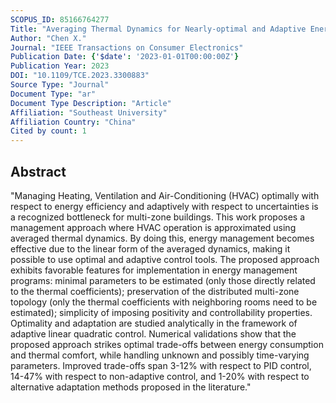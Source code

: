 ```yaml
---
SCOPUS_ID: 85166764277
Title: "Averaging Thermal Dynamics for Nearly-optimal and Adaptive Energy Management of Multi-zone Homes"
Author: "Chen X."
Journal: "IEEE Transactions on Consumer Electronics"
Publication Date: {'$date': '2023-01-01T00:00:00Z'}
Publication Year: 2023
DOI: "10.1109/TCE.2023.3300883"
Source Type: "Journal"
Document Type: "ar"
Document Type Description: "Article"
Affiliation: "Southeast University"
Affiliation Country: "China"
Cited by count: 1
---
```


## Abstract
"Managing Heating, Ventilation and Air-Conditioning (HVAC) optimally with respect to energy efficiency and adaptively with respect to uncertainties is a recognized bottleneck for multi-zone buildings. This work proposes a management approach where HVAC operation is approximated using averaged thermal dynamics. By doing this, energy management becomes effective due to the linear form of the averaged dynamics, making it possible to use optimal and adaptive control tools. The proposed approach exhibits favorable features for implementation in energy management programs: minimal parameters to be estimated (only those directly related to the thermal coefficients); preservation of the distributed multi-zone topology (only the thermal coefficients with neighboring rooms need to be estimated); simplicity of imposing positivity and controllability properties. Optimality and adaptation are studied analytically in the framework of adaptive linear quadratic control. Numerical validations show that the proposed approach strikes optimal trade-offs between energy consumption and thermal comfort, while handling unknown and possibly time-varying parameters. Improved trade-offs span 3-12% with respect to PID control, 14-47% with respect to non-adaptive control, and 1-20% with respect to alternative adaptation methods proposed in the literature."
